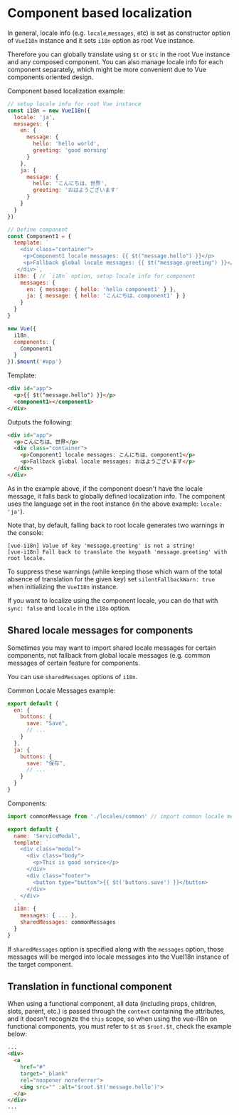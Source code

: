 # Component based localization

In general, locale info (e.g. `locale`,`messages`, etc) is set as constructor option of `VueI18n` instance and it sets `i18n` option as root Vue instance.

Therefore you can globally translate using `$t` or `$tc` in the root Vue instance and any composed component. You can also manage locale info for each component separately, which might be more convenient due to Vue components oriented design.

Component based localization example:

```js
// setup locale info for root Vue instance
const i18n = new VueI18n({
  locale: 'ja',
  messages: {
    en: {
      message: {
        hello: 'hello world',
        greeting: 'good morning'
      }
    },
    ja: {
      message: {
        hello: 'こんにちは、世界',
        greeting: 'おはようございます'
      }
    }
  }
})

// Define component
const Component1 = {
  template: `
    <div class="container">
     <p>Component1 locale messages: {{ $t("message.hello") }}</p>
     <p>Fallback global locale messages: {{ $t("message.greeting") }}</p>
   </div>`,
  i18n: { // `i18n` option, setup locale info for component
    messages: {
      en: { message: { hello: 'hello component1' } },
      ja: { message: { hello: 'こんにちは、component1' } }
    }
  }
}

new Vue({
  i18n,
  components: {
    Component1
  }
}).$mount('#app')
```

Template:


```html
<div id="app">
  <p>{{ $t("message.hello") }}</p>
  <component1></component1>
</div>
```

Outputs the following:

```html
<div id="app">
  <p>こんにちは、世界</p>
  <div class="container">
    <p>Component1 locale messages: こんにちは、component1</p>
    <p>Fallback global locale messages: おはようございます</p>
  </div>
</div>
```

As in the example above, if the component doesn't have the locale message, it falls back to globally defined localization info. The component uses the language set in the root instance (in the above example: `locale: 'ja'`).

Note that, by default, falling back to root locale generates two warnings in the console:

```console
[vue-i18n] Value of key 'message.greeting' is not a string!
[vue-i18n] Fall back to translate the keypath 'message.greeting' with root locale.
```

To suppress these warnings (while keeping those which warn of the total absence of translation for the given key) set `silentFallbackWarn: true` when initializing the `VueI18n` instance.

If you want to localize using the component locale, you can do that with `sync: false` and `locale` in the `i18n` option.


## Shared locale messages for components

Sometimes you may want to import shared locale messages for certain components, not fallback from global locale messages (e.g. common messages of certain feature for components.

You can use `sharedMessages` options of `i18n`.

Common Locale Messages example:
```js
export default {
  en: {
    buttons: {
      save: "Save",
      // ...
    }
  },
  ja: {
    buttons: {
      save: "保存",
      // ...
    }
  }
}
```

Components:
```js
import commonMessage from './locales/common' // import common locale messages

export default {
  name: 'ServiceModal',
  template: `
    <div class="modal">
      <div class="body">
        <p>This is good service</p>
      </div>
      <div class="footer">
        <button type="button">{{ $t('buttons.save') }}</button>
      </div>
    </div>
  `,
  i18n: {
    messages: { ... },
    sharedMessages: commonMessages
  }
}
```

If `sharedMessages` option is specified along with the `messages` option, those messages will be merged into locale messages into the VueI18n instance of the target component.


## Translation in functional component

When using a functional component, all data (including props, children, slots, parent, etc.) is passed through the `context` containing the attributes, and it doesn't recognize the `this` scope, so when using the vue-i18n on functional components, you must refer to `$t` as `$root.$t`, check the example below:

```html
...
<div>
  <a
    href="#"
    target="_blank"
    rel="noopener noreferrer">
    <img src="" :alt="$root.$t('message.hello')">
  </a>
</div>
...
```
